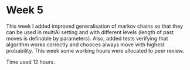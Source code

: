 # Week 5

This week I added improved generalisation of markov chains so that they can be used in multiAi setting and with different levels (length of past moves is definable by parameters). Also, added tests verifying that algorithm works correctly and chooces always move with highest probability. This week some working hours were allocated to peer review.

Time used 12 hours.
